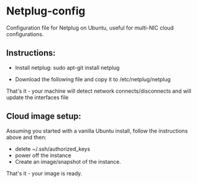 Netplug-config
==============

Configuration file for Netplug on Ubuntu, useful for multi-NIC cloud configurations.

Instructions:
-------------

- Install netplug:
	sudo apt-git install netplug

- Download the following file and copy it to 
	/etc/netplug/netplug

That's it - your machine will detect network connects/disconnects and will update the interfaces file


Cloud image setup:
------------------
Assuming you started with a vanilla Ubuntu install, follow the instructions above and then:
- delete ~/.ssh/authorized_keys
- power off the instance
- Create an image/snapshot of the instance.

That's it - your image is ready.


